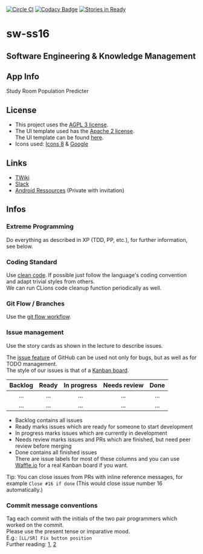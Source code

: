 [![Circle CI](https://circleci.com/gh/LoLei/sw-ss16.svg?style=svg)](https://circleci.com/gh/LoLei/sw-ss16)
[![Codacy Badge](https://api.codacy.com/project/badge/grade/fb974de17c594fbcaf5fa579b3673a38)](https://www.codacy.com/app/lorenz-leitner/sw-ss16)
[![Stories in Ready](https://badge.waffle.io/LoLei/sw-ss16.png?label=ready&title=Ready)](http://waffle.io/LoLei/sw-ss16)

# sw-ss16

## Software Engineering & Knowledge Management

## App Info
Study Room Population Predicter

## License
* This project uses the [AGPL 3 license](https://github.com/LoLei/sw-ss16/blob/dev/LICENSE.txt).
* The UI template used has the [Apache 2 license](https://github.com/LoLei/sw-ss16/blob/dev/LICENSE-used-by-template.txt).  
  The UI template can be found [here](https://github.com/andreasschrade/android-design-template).
* Icons used: [Icons 8](https://icons8.com/) & [Google](https://design.google.com/icons/index.html)

## Links
* [TWiki](http://www.ist.tugraz.at/software2016/bin/view/Main/WebHome)
* [Slack](https://sw-ss16.slack.com)
* [Android Ressources](https://gitlab.com/LoLei/android-repos) (Private with invitation)

## Infos
### Extreme Programming
Do everything as described in XP (TDD, PP, etc.), for further information, see below.

### Coding Standard
Use [clean code](http://www.amazon.com/Clean-Code-Handbook-Software-Craftsmanship/dp/0132350882).
If possible just follow the language's coding convention and adapt trivial styles from others.  
We can run CLions code cleanup function periodically as well.

### Git Flow / Branches
Use the [git flow workflow](http://nvie.com/posts/a-successful-git-branching-model/).  

### Issue management
Use the story cards as shown in the lecture to describe issues.

The [issue feature](https://github.com/LoLei/sw-ss16/issues) of GitHub
can be used not only for bugs, but as well as for TODO management.  
The style of our issues is that of a [Kanban board](https://en.wikipedia.org/wiki/Kanban_board).  

| Backlog  | Ready  | In progress  |  Needs review | Done   |
|:---:|:---:|:---:|:---:|:---:|
| ...  | ...  | ...  | ...  | ...  |
| ...  | ...  | ...  | ...  | ...  |

- Backlog contains all issues
- Ready marks issues which are ready for someone to start development
- In progress marks issues which are currently in development
- Needs review marks issues and PRs which are finished, but need peer review
before merging
- Done contains all finished issues  
There are issue labels for most of these columns and you can use [Waffle.io](https://waffle.io/LoLei/sw-ss16) for a real Kanban board if you want.

Tip: You can close issues from PRs with inline reference messages, for example
`Close #16 if done` (This would close issue number 16 automatically.)

### Commit message conventions
Tag each commit with the initials of the two pair programmers which worked on the commit.  
Please use the present tense or imparative mood.  
E.g.: `[LL/SR] Fix button position`  
Further reading: [1](http://chris.beams.io/posts/git-commit/#imperative), [2](https://wiki.openstack.org/wiki/GitCommitMessages)




